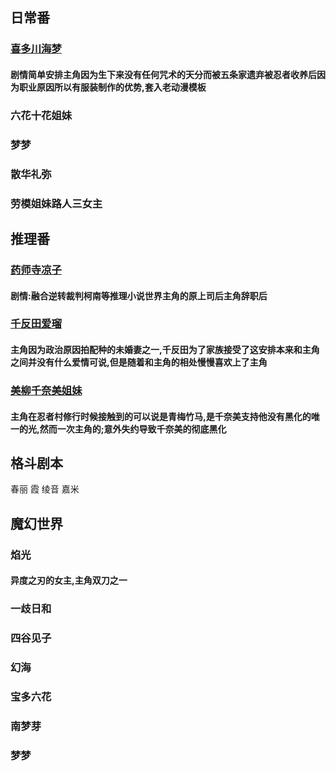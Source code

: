 ## 日常番
### [喜多川海梦](https://mzh.moegirl.org.cn/%E5%96%9C%E5%A4%9A%E5%B7%9D%E6%B5%B7%E6%A2%A6#/)
#### 剧情简单安排主角因为生下来没有任何咒术的天分而被五条家遗弃被忍者收养后因为职业原因所以有服装制作的优势,套入老动漫模板

### 六花十花姐妹

### 梦梦
### 散华礼弥

### 劳模姐妹路人三女主



## 推理番
### [药师寺凉子](https://mzh.moegirl.org.cn/%E8%8D%AF%E5%B8%88%E5%AF%BA%E5%87%89%E5%AD%90#/)
#### 剧情:融合逆转裁判柯南等推理小说世界主角的原上司后主角辞职后
### [千反田爱瑠](https://mzh.moegirl.org.cn/%E5%8D%83%E5%8F%8D%E7%94%B0%E7%88%B1%E7%91%A0#/)
#### 主角因为政治原因拍配种的未婚妻之一,千反田为了家族接受了这安排本来和主角之间并没有什么爱情可说,但是随着和主角的相处慢慢喜欢上了主角

### [美柳千奈美姐妹](https://mzh.moegirl.org.cn/%E7%BE%8E%E6%9F%B3%E5%8D%83%E5%A5%88%E7%BE%8E#/)
#### 主角在忍者村修行时候接触到的可以说是青梅竹马,是千奈美支持他没有黑化的唯一的光,然而一次主角的;意外失约导致千奈美的彻底黑化

## 格斗剧本
春丽
霞
绫音
嘉米

## 魔幻世界
### 焰光 
#### 异度之刃的女主,主角双刀之一

### 一歧日和

###  四谷见子

### 幻海

### 宝多六花
### 南梦芽

### 梦梦

### 